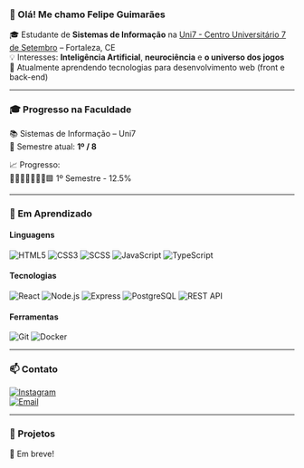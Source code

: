 ### 👋 Olá! Me chamo Felipe Guimarães

🎓 Estudante de **Sistemas de Informação** na [Uni7 - Centro Universitário 7 de Setembro](https://uni7.edu.br/) – Fortaleza, CE  
💡 Interesses: **Inteligência Artificial**, **neurociência** e **o universo dos jogos**  
🌱 Atualmente aprendendo tecnologias para desenvolvimento web (front e back-end)

---

### 🎓 Progresso na Faculdade

📚 Sistemas de Informação – Uni7  
📅 Semestre atual: **1º / 8**

📈 Progresso:  
🔲🔲🔲🔲🔲🔲🔲🟩 1º Semestre - 12.5%

---

### 🚧 Em Aprendizado

#### Linguagens

![HTML5](https://img.shields.io/badge/Learning-HTML5-E34F26?logo=html5&logoColor=white)
![CSS3](https://img.shields.io/badge/Learning-CSS3-1572B6?logo=css3&logoColor=white)
![SCSS](https://img.shields.io/badge/Learning-SCSS-CC6699?logo=sass&logoColor=white)
![JavaScript](https://img.shields.io/badge/Learning-JavaScript-F7DF1E?logo=javascript&logoColor=black)
![TypeScript](https://img.shields.io/badge/Learning-TypeScript-3178C6?logo=typescript&logoColor=white)

#### Tecnologias

![React](https://img.shields.io/badge/Learning-React-61DAFB?logo=react&logoColor=black)
![Node.js](https://img.shields.io/badge/Learning-Node.js-339933?logo=node.js&logoColor=white)
![Express](https://img.shields.io/badge/Learning-Express-000000?logo=express&logoColor=white)
![PostgreSQL](https://img.shields.io/badge/Learning-PostgreSQL-336791?logo=postgresql&logoColor=white)
![REST API](https://img.shields.io/badge/Learning-REST_API-000?logo=swagger&logoColor=white)

#### Ferramentas

![Git](https://img.shields.io/badge/Learning-Git-F05032?logo=git&logoColor=white)
![Docker](https://img.shields.io/badge/Learning-Docker-2496ED?logo=docker&logoColor=white)

---

### 📫 Contato

[![Instagram](https://img.shields.io/badge/Instagram-@philiphe_12-E4405F?logo=instagram&logoColor=white)](https://www.instagram.com/philiphe_12/)  
[![Email](https://img.shields.io/badge/Email-guimaraesfelipe6021@gmail.com-D14836?logo=gmail&logoColor=white)](mailto:guimaraesfelipe6021)

---

### 📂 Projetos

🚧 Em breve!


